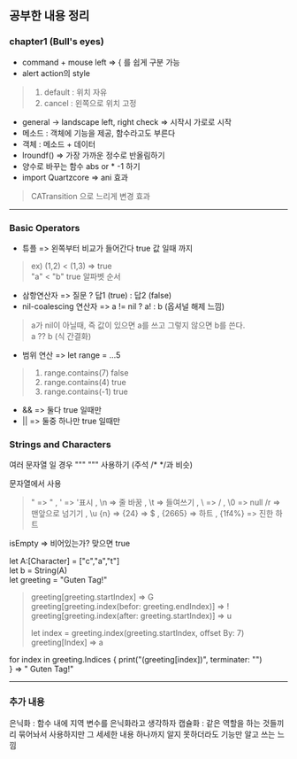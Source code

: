 ## 공부한 내용 정리

### chapter1 (Bull's eyes)

- command + mouse left => { 를 쉽게 구분 가능
- alert action의 style

> 1. default : 위치 자유
> 2. cancel : 왼쪽으로 위치 고정

- general -> landscape left, right check => 시작시 가로로 시작
- 메소드 : 객체에 기능을 제공, 함수라고도 부른다
- 객체 : 메소드 + 데이터
- lroundf() => 가장 가까운 정수로 반올림하기
- 양수로 바꾸는 함수 abs or * -1 하기
- import Quartzcore => ani 효과

> CATransition 으로 느리게 변경 효과

---

### Basic Operators

- 튜플 => 왼쪽부터 비교가 들어간다 true 값 일때 까지

> ex) (1,2) < (1,3) => true    
> "a" < "b" true 알파벳 순서

- 삼항연산자 => 질문 ? 답1 (true) : 답2 (false)
- nil-coalescing 연산자 => a != nil ? a! : b (옵셔널 해제 느낌)

> a가 nil이 아닐때, 즉 값이 있으면 a를 쓰고 그렇지 않으면 b를 쓴다.  
> a ?? b (식 간결화)

- 범위 연산 => let range = ...5

> 1. range.contains(7) false
> 2. range.contains(4) true
> 3. range.contains(-1) true

- && => 둘다 true 일때만
- || => 둘중 하나만 true 일때만

### Strings and Characters

여러 문자열 일 경우 """ """ 사용하기 (주석 /* */과 비슷)

문자열에서 사용
> \" => "  , \' => '표시  , \n => 줄 바꿈  , \t => 들여쓰기  , \\ => / , \0 => null
> /r => 맨앞으로 넘기기 , \u {n} => {24} => $ , {2665} => 하트 , {1f4%} => 진한 하트 

isEmpty => 비어있는가? 맞으면 true  

let A:[Character] = ["c","a","t"]  
let b = String(A)  
let greeting = "Guten Tag!"

> greeting[greeting.startIndex] => G  
> greeting[greeting.index(befor: greeting.endIndex)] => !   
> greeting[greeting.index(after: greeting.startIndex)] => u
>   
> let index = greeting.index(greeting.startIndex, offset By: 7)
> greeting[Index] => a


for index in greeting.Indices {
	print("\(greeting[index])", terminater: "")  
} => " Guten Tag!"

---

### 추가 내용

은닉화 : 함수 내에 지역 변수를 은닉화라고 생각하자
캡슐화 :  같은 역할을 하는 것들끼리 묶어놔서 사용하지만 그 세세한 내용 하나까지 알지 못하더라도 기능만 알고 쓰는 느낌

